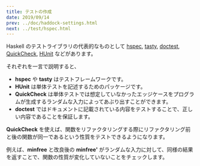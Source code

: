 ```yaml
---
title: テストの作成
date: 2019/09/14
prev: ../doc/haddock-settings.html
next: ../test/hspec.html
---
```


Haskell のテストライブラリの代表的なものとして [hspec](https://hackage.haskell.org/package/hspec), [tasty](https://hackage.haskell.org/package/tasty), [doctest](https://hackage.haskell.org/package/doctest), [QuickCheck](https://hackage.haskell.org/package/QuickCheck), [HUnit](https://hackage.haskell.org/package/HUnit) などがあります。

それぞれを一言で説明すると、

- **hspec** や **tasty** はテストフレームワークです。
- **HUnit** は単体テストを記述するためのパッケージです。
- **QuickCheck** は単体テストでは想定していなかったエッジケースをプログラムが生成するランダムな入力によってあぶり出すことができます。
- **doctest** ではドキュメントに記載されている内容をテストすることで、正しい内容であることを保証します。

**QuickCheck** を使えば、関数をリファクタリングする際にリファクタリング前と後の関数が同一であるという性質をテストできるようになります。

例えば、**minfree** と改良後の **minfree'** がランダムな入力に対して、同様の結果を返すことで、関数の性質が変化していないことをチェックします。
